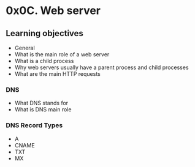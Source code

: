 # 0x0C. Web server

## Learning objectives

* General
* What is the main role of a web server
* What is a child process
* Why web servers usually have a parent process and child processes
* What are the main HTTP requests
###  DNS
* What DNS stands for
* What is DNS main role
### DNS Record Types
* A
* CNAME
* TXT
* MX